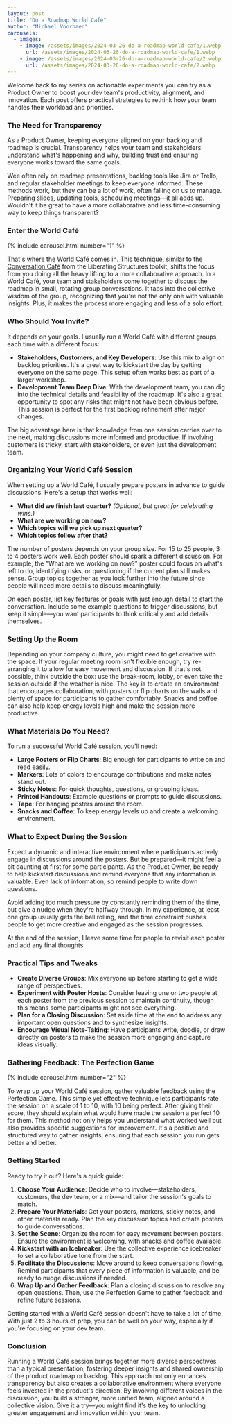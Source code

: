 ```yaml
---
layout: post
title: "Do a Roadmap World Café"
author: "Michael Voorhaen"
carousels:
  - images:
    - image: /assets/images/2024-03-26-do-a-roadmap-world-cafe/1.webp
      url: /assets/images/2024-03-26-do-a-roadmap-world-cafe/1.webp
    - image: /assets/images/2024-03-26-do-a-roadmap-world-cafe/2.webp
      url: /assets/images/2024-03-26-do-a-roadmap-world-cafe/2.webp
---
```


Welcome back to my series on actionable experiments you can try as a Product Owner to boost your dev team's productivity, alignment, and innovation. Each post offers practical strategies to rethink how your team handles their workload and priorities.

### The Need for Transparency

As a Product Owner, keeping everyone aligned on your backlog and roadmap is crucial. Transparency helps your team and stakeholders understand what's happening and why, building trust and ensuring everyone works toward the same goals.

Wee often rely on roadmap presentations, backlog tools like Jira or Trello, and regular stakeholder meetings to keep everyone informed. These methods work, but they can be a lot of work, often falling on us to manage. Preparing slides, updating tools, scheduling meetings—it all adds up. Wouldn't it be great to have a more collaborative and less time-consuming way to keep things transparent?
### Enter the World Café

{% include carousel.html number="1" %}

That's where the World Café comes in. This technique, similar to the [Conversation Café](http://www.liberatingstructures.com/22-conversation-cafe/) from the Liberating Structures toolkit, shifts the focus from you doing all the heavy lifting to a more collaborative approach. In a World Café, your team and stakeholders come together to discuss the roadmap in small, rotating group conversations. It taps into the collective wisdom of the group, recognizing that you're not the only one with valuable insights. Plus, it makes the process more engaging and less of a solo effort.
### Who Should You Invite?

It depends on your goals. I usually run a World Café with different groups, each time with a different focus:
- **Stakeholders, Customers, and Key Developers**: Use this mix to align on backlog priorities. It's a great way to kickstart the day by getting everyone on the same page. This setup often works best as part of a larger workshop.
- **Development Team Deep Dive**: With the development team, you can dig into the technical details and feasibility of the roadmap. It's also a great opportunity to spot any risks that might not have been obvious before. This session is perfect for the first backlog refinement after major changes.

The big advantage here is that knowledge from one session carries over to the next, making discussions more informed and productive. If involving customers is tricky, start with stakeholders, or even just the development team.

### Organizing Your World Café Session

When setting up a World Café, I usually prepare posters in advance to guide discussions. Here's a setup that works well:

- **What did we finish last quarter?** _(Optional, but great for celebrating wins.)_
- **What are we working on now?**
- **Which topics will we pick up next quarter?**
- **Which topics follow after that?**

The number of posters depends on your group size. For 15 to 25 people, 3 to 4 posters work well. Each poster should spark a different discussion. For example, the "What are we working on now?" poster could focus on what's left to do, identifying risks, or questioning if the current plan still makes sense. Group topics together as you look further into the future since people will need more details to discuss meaningfully.

On each poster, list key features or goals with just enough detail to start the conversation. Include some example questions to trigger discussions, but keep it simple—you want participants to think critically and add details themselves.
### Setting Up the Room

Depending on your company culture, you might need to get creative with the space. If your regular meeting room isn't flexible enough, try re-arranging it to allow for easy movement and discussion. If that's not possible, think outside the box: use the break-room, lobby, or even take the session outside if the weather is nice. The key is to create an environment that encourages collaboration, with posters or flip charts on the walls and plenty of space for participants to gather comfortably. Snacks and coffee can also help keep energy levels high and make the session more productive.
### What Materials Do You Need?

To run a successful World Café session, you'll need:

- **Large Posters or Flip Charts**: Big enough for participants to write on and read easily.
- **Markers**: Lots of colors to encourage contributions and make notes stand out.
- **Sticky Notes**: For quick thoughts, questions, or grouping ideas.
- **Printed Handouts**: Example questions or prompts to guide discussions.
- **Tape**: For hanging posters around the room.
- **Snacks and Coffee**: To keep energy levels up and create a welcoming environment.

### What to Expect During the Session

Expect a dynamic and interactive environment where participants actively engage in discussions around the posters. But be prepared—it might feel a bit daunting at first for some participants. As the Product Owner, be ready to help kickstart discussions and remind everyone that any information is valuable. Even lack of information, so remind people to write down questions.

Avoid adding too much pressure by constantly reminding them of the time, but give a nudge when they're halfway through. In my experience, at least one group usually gets the ball rolling, and the time constraint pushes people to get more creative and engaged as the session progresses.

At the end of the session, I leave some time for people to revisit each poster and add any final thoughts.

### Practical Tips and Tweaks

- **Create Diverse Groups**: Mix everyone up before starting to get a wide range of perspectives.
- **Experiment with Poster Hosts**: Consider leaving one or two people at each poster from the previous session to maintain continuity, though this means some participants might not see everything.
- **Plan for a Closing Discussion**: Set aside time at the end to address any important open questions and to synthesize insights.
- **Encourage Visual Note-Taking**: Have participants write, doodle, or draw directly on posters to make the session more engaging and capture ideas visually.
### Gathering Feedback: The Perfection Game

{% include carousel.html number="2" %}

To wrap up your World Café session, gather valuable feedback using the Perfection Game. This simple yet effective technique lets participants rate the session on a scale of 1 to 10, with 10 being perfect. After giving their score, they should explain what would have made the session a perfect 10 for them. This method not only helps you understand what worked well but also provides specific suggestions for improvement. It's a positive and structured way to gather insights, ensuring that each session you run gets better and better.
### Getting Started

Ready to try it out? Here's a quick guide:

1. **Choose Your Audience**: Decide who to involve—stakeholders, customers, the dev team, or a mix—and tailor the session's goals to match.
2. **Prepare Your Materials**: Get your posters, markers, sticky notes, and other materials ready. Plan the key discussion topics and create posters to guide conversations.
3. **Set the Scene**: Organize the room for easy movement between posters. Ensure the environment is welcoming, with snacks and coffee available.
4. **Kickstart with an Icebreaker**: Use the collective experience icebreaker to set a collaborative tone from the start.
5. **Facilitate the Discussions**: Move around to keep conversations flowing. Remind participants that every piece of information is valuable, and be ready to nudge discussions if needed.
6. **Wrap Up and Gather Feedback**: Plan a closing discussion to resolve any open questions. Then, use the Perfection Game to gather feedback and refine future sessions.

Getting started with a World Café session doesn't have to take a lot of time. With just 2 to 3 hours of prep, you can be well on your way, especially if you're focusing on your dev team.
### Conclusion

Running a World Café session brings together more diverse perspectives than a typical presentation, fostering deeper insights and shared ownership of the product roadmap or backlog. This approach not only enhances transparency but also creates a collaborative environment where everyone feels invested in the product's direction. By involving different voices in the discussion, you build a stronger, more unified team, aligned around a collective vision. Give it a try—you might find it's the key to unlocking greater engagement and innovation within your team.